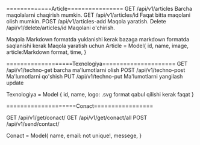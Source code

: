 
=============Article================
GET /api/v1/articles  Barcha maqolalarni chaqirish mumkin.
GET /api/v1/articles/id Faqat bitta maqolani olish mumkin.
POST /api/v1/articles-add Maqola yaratish.
Delete /api/v1/delete/articles/id Maqolani o'chirish.

Maqola Markdown formatda yuklanishi kerak bazaga markdown formatda saqlanishi kerak
Maqola yaratish uchun Article = Model{
    id,
    name,
    image,
    article:Markdown format,
    time,
}

===================Texnologiya=====================
GET /api/v1/techno-get barcha ma'lumotlarni olish
POST /api/v1/techno-post Ma'lumotlarni qo'shish
PUT  /api/v1/techno-put  Ma'lumotlarni yangilash update

Texnologiya = Model {
  id,
  name,
  logo: .svg format qabul qilishi kerak faqat
}

====================Conact=================

GET /api/v1/get/conact/
GET /api/v1/get/conact/all
POST /api/v1/send/contact/

Conact = Model{
    name,
    email: not unique!,
    messege,
}


